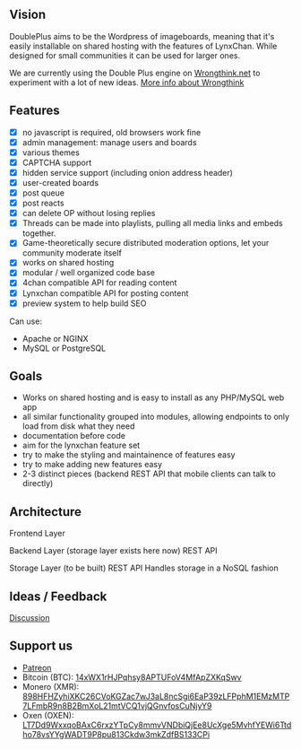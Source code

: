 ## Vision

DoublePlus aims to be the Wordpress of imageboards, meaning that it's easily installable on shared hosting
with the features of LynxChan. While designed for small communities it can be used for larger ones.

We are currently using the Double Plus engine on [Wrongthink.net](https://wrongthink.net) to experiment with a lot of new ideas. [More info about Wrongthink](https://snerx.com/wrongthink)

## Features
- [x] no javascript is required, old browsers work fine
- [x] admin management: manage users and boards
- [x] various themes
- [x] CAPTCHA support
- [x] hidden service support (including onion address header)
- [x] user-created boards
- [x] post queue
- [x] post reacts
- [x] can delete OP without losing replies
- [x] Threads can be made into playlists, pulling all media links and embeds together.
- [x] Game-theoretically secure distributed moderation options, let your community moderate itself
- [x] works on shared hosting
- [x] modular / well organized code base
- [x] 4chan compatible API for reading content
- [x] Lynxchan compatible API for posting content
- [x] preview system to help build SEO

Can use:
- Apache or NGINX
- MySQL or PostgreSQL

## Goals
- Works on shared hosting and is easy to install as any PHP/MySQL web app
- all similar functionality grouped into modules, allowing endpoints to only load from disk what they need
- documentation before code
- aim for the lynxchan feature set
- try to make the styling and maintainence of features easy
- try to make adding new features easy
- 2-3 distinct pieces (backend REST API that mobile clients can talk to directly)

## Architecture

Frontend Layer

Backend Layer (storage layer exists here now)
REST API

Storage Layer (to be built)
REST API
Handles storage in a NoSQL fashion

## Ideas / Feedback

[Discussion](https://gitgud.io/odilitime/lynxphp/-/issues)

## Support us

- [Patreon](https://www.patreon.com/join/odilitime/checkout?rid=7884395)
- Bitcoin (BTC): [14xWX1rHJPqhsy8APTUFoV4MfApZXKqSwv](bitcoin:14xWX1rHJPqhsy8APTUFoV4MfApZXKqSwv)
- Monero (XMR): [898HFHZyhiXKC26CVoKGZac7wJ3aL8ncSgi6EaP39zLFPphM1EMzMTP7LFmbR9n8B2BmXoL21mtVCQ1vjQGnvfosCuNjyY9](monero:898HFHZyhiXKC26CVoKGZac7wJ3aL8ncSgi6EaP39zLFPphM1EMzMTP7LFmbR9n8B2BmXoL21mtVCQ1vjQGnvfosCuNjyY9)
- Oxen (OXEN): [LT7Dd9WxxqoBAxC6rxzYTpCy8mmvVNDbiQjEe8UcXge5MvhfYEWi6Ttdho78vsYYgWADT9P8pu813Ckdw3mkZdfBS133CPi](oxen:LT7Dd9WxxqoBAxC6rxzYTpCy8mmvVNDbiQjEe8UcXge5MvhfYEWi6Ttdho78vsYYgWADT9P8pu813Ckdw3mkZdfBS133CPi)
